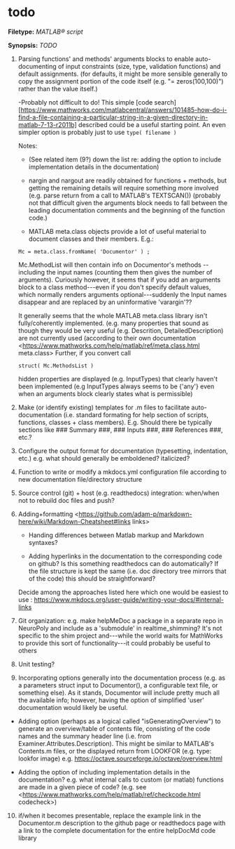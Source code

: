 # todo

**Filetype:** _MATLAB&reg; script_

**Synopsis:** _TODO_

1. Parsing functions' and methods' arguments blocks to enable auto-documenting of
input constraints (size, type, validation functions) and default assignments.
(for defaults, it might be more sensible generally to copy the assignment
portion of the code itself (e.g. "= zeros(100,100)") rather than the value itself.)

    -Probably not difficult to do! 
    This simple [code search][https://www.mathworks.com/matlabcentral/answers/101485-how-do-i-find-a-file-containing-a-particular-string-in-a-given-directory-in-matlab-7-13-r2011b] 
    described could be a useful starting point. 
    An even simpler option is probably just to use `type( filename )`

    Notes: 
    - (See related item (9?) down the list re: adding the option to include
    implementation details in the documentation)

    - nargin and nargout are readily obtained for functions + methods, but
    getting the remaining details will require something more involved (e.g.
    parse return from a call to MATLAB's TEXTSCAN()) 
    (probably not that difficult given the arguments block needs to fall between
    the leading documentation comments and the beginning of the function code.)

    - MATLAB meta.class objects provide a lot of useful material to document
    classes and their members. E.g.: 
    ```
    Mc = meta.class.fromName( 'Documentor' ) ; 
    ```
    Mc.MethodList will then contain info on Documentor's methods -- including
    the input names (counting them then gives the number of arguments).
    Curiously however, it seems that if you add an arguments block to a class
    method---even if you don't specify default values, which normally renders
    arguments optional---suddenly the Input names disappear and are replaced by
    an uninformative 'varargin'?? 

    It generally seems that the whole MATLAB meta.class library isn't
    fully/coherently implemented. (e.g. many properties that sound as though
    they would be very useful (e.g. Descrition, DetailedDescription) are not
    currently used (according to their own documentation
    <https://www.mathworks.com/help/matlab/ref/meta.class.html meta.class>
    Further, if you convert call 
    ```
    struct( Mc.MethodsList )
    ```
    hidden properties are displayed (e.g. InputTypes) that clearly haven't been
    implemented (e.g InputTypes always seems to be {'any'} even when an
    arguments block clearly states what is permissible)

2. Make (or identify existing) templates for .m files to facilitate
auto-documentation (i.e. standard formating for help section of scripts,
functions, classes + class members).  E.g. Should there be typically sections
like ### Summary ###, ### Inputs ###, ### References ###, etc.?

3. Configure the output format for documentation (typesetting, indentation, etc.)
    e.g. what should generally be emboldened?  italicized?

4. Function to write or modify a mkdocs.yml configuration file according to
new documentation file/directory structure

5. Source control (git) + host (e.g. readthedocs) integration:
    when/when not to rebuild doc files and push?

6. Adding+formatting <https://github.com/adam-p/markdown-here/wiki/Markdown-Cheatsheet#links links>

    - Handing differences between Matlab markup and Markdown syntaxes?
    
    - Adding hyperlinks in the documentation to the corresponding code on github?
    Is this something readthedocs can do automatically? If the file structure
    is kept the same (i.e. doc directory tree mirrors that of the code) this
    should be straightforward?

    Decide among the approaches listed here which one would be easiest to use : 
    <https://www.mkdocs.org/user-guide/writing-your-docs/#internal-links>

7. Git organization: e.g. make helpMeDoc a package in a separate repo in NeuroPoly and
     include as a 'submodule' in realtime_shimming? It's not specific to the
     shim project and---while the world waits for MathWorks to provide this sort
     of functionality---it could probably be useful to others

8. Unit testing?

9. Incorporating options generally into the documentation process (e.g. as a
parameters struct input to Documentor(), a configurable text file, or
something else).  As it stands, Documentor will include pretty much all the
available info; however, having the option of simplified 'user' documentation
would likely be useful.

- Adding option (perhaps as a logical called "isGeneratingOverview") to
generate an overview/table of contents file, consisting of the code names
and the summary header line (i.e. from Examiner.Attributes.Description).
This might be similar to MATLAB's Contents.m files, or the displayed return
from LOOKFOR (e.g. type: lookfor image) e.g.
<https://octave.sourceforge.io/octave/overview.html>

- Adding the option of including implementation details in the
documentation?  e.g. what internal calls to custom (or matlab) functions are
made in a given piece of code?  (e.g. see
<https://www.mathworks.com/help/matlab/ref/checkcode.html codecheck>)

10. if/when it becomes presentable, replace the example link in the Documentor.m
description to the github page or readthedocs page with a link to the complete
documentation for the entire helpDocMd code library


